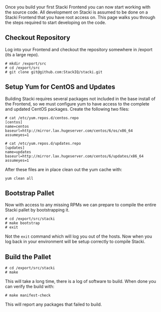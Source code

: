 Once you build your first Stacki Frontend you can now start working with the source code.
All development on Stacki is assumed to be done on a Stacki Frontend that you have root access on.
This page walks you through the steps required to start developing on the code.

## Checkout Repository

Log into your Frontend and checkout the repository somewhere in /export (its a large repo).

```
# mkdir /export/src
# cd /export/src
# git clone git@github.com:StackIQ/stacki.git
```

## Setup Yum for CentOS and Updates

Building Stacki requires several packages not included in the base install of the Frontend, so we
must configure yum to have access to the complete and updated CentOS packages.
Create the following two files:

```
# cat /etc/yum.repos.d/centos.repo
[centos]
name=centos
baseurl=http://mirror.lax.hugeserver.com/centos/6/os/x86_64
assumeyes=1
```

```
# cat /etc/yum.repos.d/updates.repo 
[updates]
name=updates
baseurl=http://mirror.lax.hugeserver.com/centos/6/updates/x86_64
assumeyes=1
```

After these files are in place clean out the yum cache with:

```
yum clean all
```

## Bootstrap Pallet

Now with access to any missing RPMs we can prepare to compile the entire Stacki pallet by bootstrapping it.

```
# cd /export/src/stacki
# make bootstrap
# exit
```

Not the ```exit``` command which will log you out of the hosts.
Now when you log back in your environment will be setup correctly to compile Stacki.

## Build the Pallet

```
# cd /export/src/stacki
# make
```

This will take a long time, there is a log of software to build.
When done you can verify the build with:

```
# make manifest-check
```

This will report any packages that failed to build.
